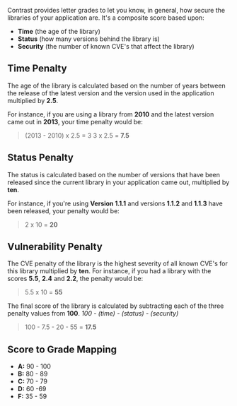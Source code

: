 <!--
title: "Library Scoring Guide"
description: "Explanation of library scoring"
tags: "TeamServer application user library scoring guide"
-->

Contrast provides letter grades to let you know, in general, how secure the libraries of your application are. It's a composite score based upon: 

* **Time** (the age of the library)
* **Status** (how many versions behind the library is) 
* **Security** (the number of known CVE's that affect the library)

## Time Penalty

The age of the library is calculated based on the number of years between the release of the latest version and the version used in the application multiplied by **2.5**. 

For instance, if you are using a library from **2010** and the latest version came out in **2013**, your time penalty would be:


>(2013 - 2010) x 2.5 = 3
>3 x 2.5 = **7.5**


## Status Penalty

The status is calculated based on the number of versions that have been released since the current library in your application came out, multiplied by **ten**.

For instance, if you're using **Version 1.1.1** and versions **1.1.2** and **1.1.3** have been released, your penalty would be:

>2 x 10 = **20**


## Vulnerability Penalty

The CVE penalty of the library is the highest severity of all known CVE's for this library multiplied by **ten**. For instance, if you had a library with the scores **5.5**, **2.4** and **2.2**, the penalty would be:

>5.5 x 10 = **55**

The final score of the library is calculated by subtracting each of the three penalty values from **100**. 
*100 - (time) - (status) - (security)*

>100 - 7.5 - 20 - 55 = **17.5**


## Score to Grade Mapping

* **A:**  90 - 100
* **B:**  80 - 89
* **C:**  70 - 79
* **D:**  60 -69
* **F:**  35 - 59
